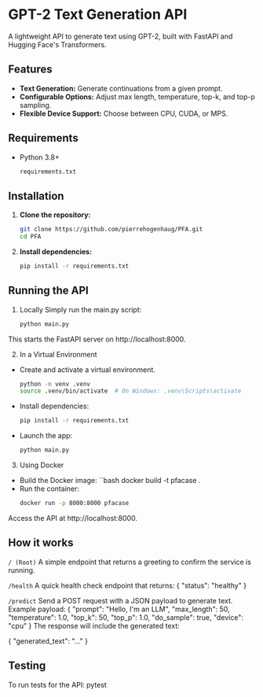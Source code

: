 # GPT-2 Text Generation API

A lightweight API to generate text using GPT-2, built with FastAPI and Hugging Face's Transformers.

## Features

- **Text Generation:** Generate continuations from a given prompt.
- **Configurable Options:** Adjust max length, temperature, top-k, and top-p sampling.
- **Flexible Device Support:** Choose between CPU, CUDA, or MPS.

## Requirements

- Python 3.8+
   ```bash
   requirements.txt

## Installation
1. **Clone the repository:**
   ```bash
   git clone https://github.com/pierrehogenhaug/PFA.git
   cd PFA
2. **Install dependencies:**   
   ```bash
   pip install -r requirements.txt

## Running the API
1. Locally
Simply run the main.py script:
   ```bash
   python main.py
This starts the FastAPI server on http://localhost:8000.

2. In a Virtual Environment
- Create and activate a virtual environment.
   ```bash
   python -m venv .venv
   source .venv/bin/activate  # On Windows: .venv\Scripts\activate
- Install dependencies:
   ```bash
   pip install -r requirements.txt
- Launch the app:
   ```bash
   python main.py

3. Using Docker
- Build the Docker image:
   ``bash
docker build -t pfacase .
- Run the container:
   ```bash
   docker run -p 8000:8000 pfacase
Access the API at http://localhost:8000.

## How it works
`/ (Root)`
A simple endpoint that returns a greeting to confirm the service is running.

`/health`
A quick health check endpoint that returns: { "status": "healthy" }

`/predict`
Send a POST request with a JSON payload to generate text. Example payload:
{
  "prompt": "Hello, I'm an LLM",
  "max_length": 50,
  "temperature": 1.0,
  "top_k": 50,
  "top_p": 1.0,
  "do_sample": true,
  "device": "cpu"
}
The response will include the generated text:

{ "generated_text": "..." }

## Testing

To run tests for the API:
pytest
